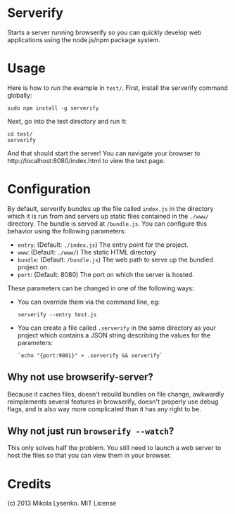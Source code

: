 Serverify
=========

Starts a server running browserify so you can quickly develop web applications using the node.js/npm package system.

Usage
=====

Here is how to run the example in `test/`.  First, install the serverify command globally:

    sudo npm install -g serverify
    
Next, go into the test directory and run it:

    cd test/
    serverify
    
And that should start the server!  You can navigate your browser to http://localhost:8080/index.html to view the test page.

Configuration
=============

By default, serverify bundles up the file called `index.js` in the directory which it is run from and servers up static files contained in the `./www/` directory.  The bundle is served at `/bundle.js`.  You can configure this behavior using the following parameters:

* `entry`: (Default: `./index.js`) The entry point for the project.
* `www`: (Default: `./www/`) The static HTML directory
* `bundle`: (Default: `/bundle.js`) The web path to serve up the bundled project on.
* `port`: (Default: 8080) The port on which the server is hosted.

These parameters can be changed in one of the following ways:

* You can override them via the command line, eg:

      serverify --entry test.js
    
* You can create a file called `.serverify` in the same directory as your project which contains a JSON string describing the values for the parameters:

      `echo "{port:9001}" > .serverify && serverify`

## Why not use browserify-server?

Because it caches files, doesn't rebuild bundles on file change, awkwardly reimplements several features in browserify, doesn't properly use debug flags, and is also way more complicated than it has any right to be.

## Why not just run `browserify --watch`?

This only solves half the problem.  You still need to launch a web server to host the files so that you can view them in your browser.

Credits
=======
(c) 2013 Mikola Lysenko.  MIT License